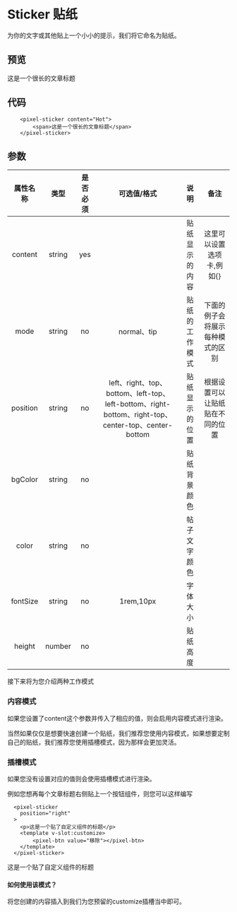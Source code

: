 # Sticker 贴纸

为你的文字或其他贴上一个小小的提示，我们将它命名为贴纸。

## 预览

<pixel-sticker content="Hot" bgColor="red">
    <span>这是一个很长的文章标题</span>
</pixel-sticker>

## 代码

```vue
    <pixel-sticker content="Hot">
        <span>这是一个很长的文章标题</span>
    </pixel-sticker>
```



## 参数

| 属性名称 |  类型  | 是否必须 |                         可选值/格式                          |      说明      |               备注               |
| :------: | :----: | :------: | :----------------------------------------------------------: | :------------: | :------------------------------: |
| content  | string |   yes    |                                                              | 贴纸显示的内容 |    这里可以设置选项卡,例如{}     |
|   mode   | string |    no    |                         normal、tip                          | 贴纸的工作模式 | 下面的例子会将展示每种模式的区别 |
| position | string |    no    | left、right、top、bottom、left-top、left-bottom、right-bottom、right-top、center-top、center-bottom | 贴纸显示的位置 | 根据设置可以让贴纸贴在不同的位置 |
| bgColor  | string |    no    |                                                              |  贴纸背景颜色  |                                  |
|  color   | string |    no    |                                                              |  帖子文字颜色  |                                  |
| fontSize | string |    no    |                          1rem,10px                           |    字体大小    |                                  |
|  height  | number |    no    |                                                              |    贴纸高度    |                                  |

接下来将为您介绍两种工作模式

### 内容模式

如果您设置了content这个参数并传入了相应的值，则会启用内容模式进行渲染。

当然如果仅仅是想要快速创建一个贴纸，我们推荐您使用内容模式，如果想要定制自己的贴纸，我们推荐您使用插槽模式，因为那样会更加灵活。

### 插槽模式

如果您没有设置对应的值则会使用插槽模式进行渲染。

例如您想再每个文章标题右侧贴上一个按钮组件，则您可以这样编写

```vue
  <pixel-sticker
    position="right"
  >
    <p>这是一个贴了自定义组件的标题</p>
    <template v-slot:customize>
        <pixel-btn value="移除"></pixel-btn>
    </template>
  </pixel-sticker>
```


  <pixel-sticker position="right">
    <p>这是一个贴了自定义组件的标题</p>
    <template v-slot:customize>
        <pixel-btn value="移除"></pixel-btn>
    </template>
  </pixel-sticker>




#### 如何使用该模式？

将您创建的内容插入到我们为您预留的customize插槽当中即可。
